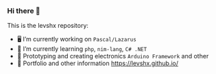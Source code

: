 ### Hi there 👋

This is the levshx repository:

- 🖥 I’m currently working on `Pascal/Lazarus`
- 🌱 I’m currently learning `php`, `nim-lang`, `C# .NET`
- 🔋 Prototyping and creating electronics `Arduino Framework` and other
- 🔗 Portfolio and other information https://levshx.github.io/

